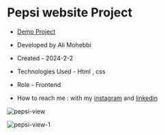 # Pepsi website Project 

- [Demo Project](https://ali-mohebbi-developer.github.io/Pepsi-Project/)

- Developed by Ali Mohebbi

- Created - 2024-2-2

- Technologies Used - Html , css 

- Role - Frontend

- How to reach me : with my [instagram](https://www.instagram.com/Ali_Mohebbi_Developer) and [linkedin](https://www.linkedin.com/in/ali-mohebbi-7165b7265/)

![pepsi-view](https://github.com/Ali-Mohebbi-Developer/Pepsi-Project/assets/126477170/6c6d58ca-cc0a-4382-be3a-caf625194e0c)

![pepsi-view-1](https://github.com/Ali-Mohebbi-Developer/Pepsi-Project/assets/126477170/add15bad-def3-4507-b824-b7d99dad1ab8)
